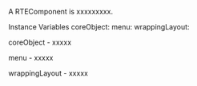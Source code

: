 A RTEComponent is xxxxxxxxx.

Instance Variables
	coreObject:		<Object>
	menu:		<Object>
	wrappingLayout:		<Object>

coreObject
	- xxxxx

menu
	- xxxxx

wrappingLayout
	- xxxxx
